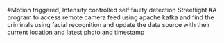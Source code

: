 #Motion triggered, Intensity controlled self faulty detection Streetlight
#A program to access remote camera feed using apache kafka and find the criminals using facial recognition and update the data source with their current location and latest photo and timestamp
